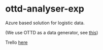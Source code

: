# ottd-analyser-exp

Azure based solution for logistic data.

(We use OTTD as a data generator, see [this](https://github.com/jaroslavknotek/OpenTTD/tree/feature/train_station_logging))

Trello [here](https://trello.com/b/wmlDgg4i/trains-platform)

